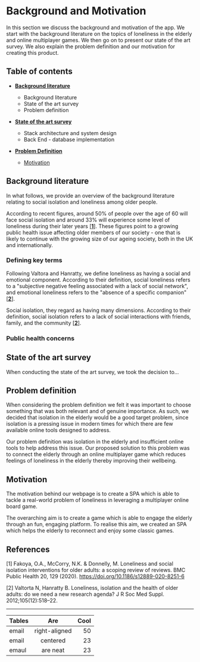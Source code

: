 # Background and Motivation

In this section we discuss the background and motivation of the app. We start with the background literature on the topics of loneliness in the elderly and online multiplayer games. We then go on to present our state of the art survey. We also explain the problem definition and our motivation for creating this product.

## Table of contents

* [**Background literature**](#background-literature)
   * Background literature
   * State of the art survey
   * Problem definition


* [**State of the art survey**](#state-of-the-art-survey)
   * Stack architecture and system design
   * Back End - database implementation


* [**Problem Definition**](#problem-definition)
   * [Motivation](#motivation)


## Background literature

In what follows, we provide an overview of the background literature relating to social isolation and loneliness among older people.

According to recent figures, around 50% of people over the age of 60 will face social isolation and around 33% will experience some level of loneliness during their later years [[**1**]](#references). These figures point to a growing public health issue affecting older members of our society - one that is likely to continue with the growing size of our ageing society, both in the UK and internationally.

### Defining key terms

Following Valtora and Hanratty, we define loneliness as having a social and emotional component. According to their definition, social loneliness refers to a "subjective negative feeling associated with a lack of social network", and emotional loneliness refers to the "absence of a specific companion"[[**2**]](#references).

Social isolation, they regard as having many dimensions. According to their definition, social isolation refers to a lack of social interactions with friends, family, and the community [[**2**]](#references).

### Public health concerns



## State of the art survey

When conducting the state of the art survey, we took the decision to...


## Problem definition

When considering the problem definition we felt it was important to choose something that was both relevant and of genuine importance. As such, we decided that isolation in the elderly would be a good target problem, since isolation is a pressing issue in modern times for which there are few available online tools designed to address.

Our problem definition was isolation in the elderly and insufficient online tools to help address this issue. Our proposed solution to this problem was to connect the elderly through an online multiplayer game which reduces feelings of loneliness in the elderly thereby improving their wellbeing.

## Motivation

The motivation behind our webpage is to create a SPA which is able to tackle a real-world problem of loneliness in leveraging a multiplayer online board game.

The overarching aim is to create a game which is able to engage the elderly through an fun, engaging platform. To realise this aim, we created an SPA which helps the elderly to reconnect and enjoy some classic games.

## References

[1] Fakoya, O.A., McCorry, N.K. & Donnelly, M. Loneliness and social isolation interventions for older adults: a scoping review of reviews. BMC Public Health 20, 129 (2020). https://doi.org/10.1186/s12889-020-8251-6

[2] Valtorta N, Hanratty B. Loneliness, isolation and the health of older adults: do we need a new research agenda? J R Soc Med Suppl. 2012;105(12):518–22.

___



| Tables        | Are           | Cool  |
| ------------- |:-------------:| -----:|
| email         | right-aligned | 50    |
| email         | centered      | 23    |
| emaul         | are neat      | 23    |
